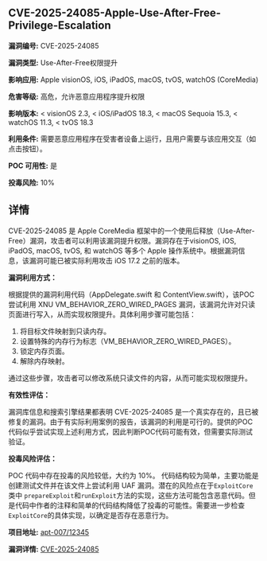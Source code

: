 ## CVE-2025-24085-Apple-Use-After-Free-Privilege-Escalation

**漏洞编号:** CVE-2025-24085

**漏洞类型:** Use-After-Free权限提升

**影响应用:** Apple visionOS, iOS, iPadOS, macOS, tvOS, watchOS (CoreMedia)

**危害等级:** 高危，允许恶意应用程序提升权限

**影响版本:** < visionOS 2.3, < iOS/iPadOS 18.3, < macOS Sequoia 15.3, < watchOS 11.3, < tvOS 18.3

**利用条件:** 需要恶意应用程序在受害者设备上运行，且用户需要与该应用交互（如点击按钮）。

**POC 可用性:** 是

**投毒风险:** 10%

## 详情

CVE-2025-24085 是 Apple CoreMedia 框架中的一个使用后释放（Use-After-Free）漏洞，攻击者可以利用该漏洞提升权限。漏洞存在于visionOS, iOS, iPadOS, macOS, tvOS, 和 watchOS 等多个 Apple 操作系统中。根据漏洞信息，该漏洞可能已被实际利用攻击 iOS 17.2 之前的版本。

**漏洞利用方式：**

根据提供的漏洞利用代码（AppDelegate.swift 和 ContentView.swift），该POC尝试利用 XNU VM_BEHAVIOR_ZERO_WIRED_PAGES 漏洞，该漏洞允许对只读页面进行写入，从而实现权限提升。具体利用步骤可能包括：

1.  将目标文件映射到只读内存。
2.  设置特殊的内存行为标志（VM_BEHAVIOR_ZERO_WIRED_PAGES）。
3.  锁定内存页面。
4.  解除内存映射。

通过这些步骤，攻击者可以修改系统只读文件的内容，从而可能实现权限提升。

**有效性评估：**

漏洞库信息和搜索引擎结果都表明 CVE-2025-24085 是一个真实存在的，且已被修复的漏洞。由于有实际利用案例的报告，该漏洞的利用是可行的。提供的POC代码似乎尝试实现上述利用方式，因此判断POC代码可能有效，但需要实际测试验证。

**投毒风险评估：**

POC 代码中存在投毒的风险较低，大约为 10%。 代码结构较为简单，主要功能是创建测试文件并在该文件上尝试利用 UAF 漏洞。潜在的风险点在于`ExploitCore`类中 `prepareExploit`和`runExploit`方法的实现，这些方法可能包含恶意代码。但是代码中作者的注释和简单的代码结构降低了投毒的可能性。需要进一步检查`ExploitCore`的具体实现，以确定是否存在恶意行为。

**项目地址:** [apt-007/12345](https://github.com/apt-007/12345)

**漏洞详情:** [CVE-2025-24085](https://nvd.nist.gov/vuln/detail/CVE-2025-24085)